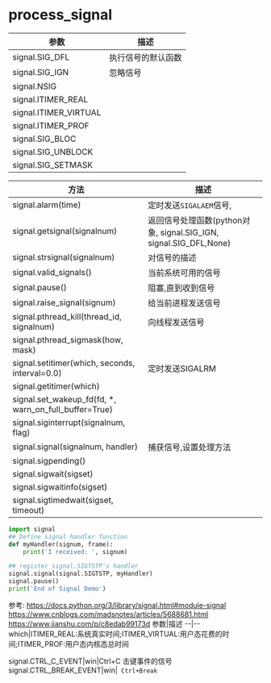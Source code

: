 # process_signal



参数|描述
--|--
signal.SIG_DFL|执行信号的默认函数
signal.SIG_IGN|忽略信号
signal.NSIG|
signal.ITIMER_REAL|
signal.ITIMER_VIRTUAL|
signal.ITIMER_PROF|
signal.SIG_BLOC|
signal.SIG_UNBLOCK|
signal.SIG_SETMASK|



方法|描述
--|--
signal.alarm(time)|定时发送`SIGALAEM`信号,
signal.getsignal(signalnum)|返回信号处理函数(python对象, signal.SIG_IGN, signal.SIG_DFL,None)
signal.strsignal(signalnum)|对信号的描述
signal.valid_signals()|当前系统可用的信号
signal.pause()|阻塞,直到收到信号
signal.raise_signal(signum)|给当前进程发送信号
signal.pthread_kill(thread_id, signalnum)|向线程发送信号
signal.pthread_sigmask(how, mask)|
signal.setitimer(which, seconds, interval=0.0)|定时发送SIGALRM
signal.getitimer(which)|
signal.set_wakeup_fd(fd, *, warn_on_full_buffer=True)|
signal.siginterrupt(signalnum, flag)|
signal.signal(signalnum, handler)|捕获信号,设置处理方法
signal.sigpending()|
signal.sigwait(sigset)|
signal.sigwaitinfo(sigset)|
signal.sigtimedwait(sigset, timeout)|


```python
import signal
## Define signal handler function
def myHandler(signum, frame):
    print('I received: ', signum)

## register signal.SIGTSTP's handler
signal.signal(signal.SIGTSTP, myHandler)
signal.pause()
print('End of Signal Demo')


```




参考:
https://docs.python.org/3/library/signal.html#module-signal
https://www.cnblogs.com/madsnotes/articles/5688681.html
https://www.jianshu.com/p/c8edab99173d
参数|描述
--|--
which|ITIMER_REAL:系统真实时间;ITIMER_VIRTUAL:用户态花费的时间;ITIMER_PROF:用户态内核态总时间





signal.CTRL_C_EVENT|win|Ctrl+C 击键事件的信号
signal.CTRL_BREAK_EVENT|win|` Ctrl+Break`
